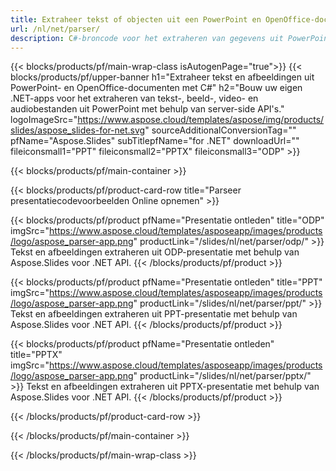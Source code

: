```yaml
---
title: Extraheer tekst of objecten uit een PowerPoint en OpenOffice-documenten met behulp van .NET
url: /nl/net/parser/
description: C#-broncode voor het extraheren van gegevens uit PowerPoint- en OpenOffice-presentaties.
---
```


{{< blocks/products/pf/main-wrap-class isAutogenPage="true">}}
{{< blocks/products/pf/upper-banner h1="Extraheer tekst en afbeeldingen uit PowerPoint- en OpenOffice-documenten met C#" h2="Bouw uw eigen .NET-apps voor het extraheren van tekst-, beeld-, video- en audiobestanden uit PowerPoint met behulp van server-side API's." logoImageSrc="https://www.aspose.cloud/templates/aspose/img/products/slides/aspose_slides-for-net.svg" sourceAdditionalConversionTag="" pfName="Aspose.Slides" subTitlepfName="for .NET" downloadUrl="" fileiconsmall1="PPT" fileiconsmall2="PPTX" fileiconsmall3="ODP" >}}

{{< blocks/products/pf/main-container >}}

{{< blocks/products/pf/product-card-row title="Parseer presentatiecodevoorbeelden Online opnemen" >}}

{{< blocks/products/pf/product pfName="Presentatie ontleden" title="ODP" imgSrc="https://www.aspose.cloud/templates/asposeapp/images/products/logo/aspose_parser-app.png" productLink="/slides/nl/net/parser/odp/" >}}
Tekst en afbeeldingen extraheren uit ODP-presentatie met behulp van Aspose.Slides voor .NET API.
{{< /blocks/products/pf/product >}}

{{< blocks/products/pf/product pfName="Presentatie ontleden" title="PPT" imgSrc="https://www.aspose.cloud/templates/asposeapp/images/products/logo/aspose_parser-app.png" productLink="/slides/nl/net/parser/ppt/" >}}
Tekst en afbeeldingen extraheren uit PPT-presentatie met behulp van Aspose.Slides voor .NET API.
{{< /blocks/products/pf/product >}}

{{< blocks/products/pf/product pfName="Presentatie ontleden" title="PPTX" imgSrc="https://www.aspose.cloud/templates/asposeapp/images/products/logo/aspose_parser-app.png" productLink="/slides/nl/net/parser/pptx/" >}}
Tekst en afbeeldingen extraheren uit PPTX-presentatie met behulp van Aspose.Slides voor .NET API.
{{< /blocks/products/pf/product >}}



{{< /blocks/products/pf/product-card-row >}}

{{< /blocks/products/pf/main-container >}}
    
{{< /blocks/products/pf/main-wrap-class >}}